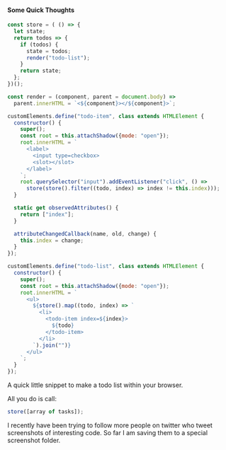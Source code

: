 #### Some Quick Thoughts

```Javascript
const store = ( () => {
  let state;
  return todos => {
    if (todos) {
      state = todos;
      render("todo-list");
    }   
    return state;
  };  
})();

const render = (component, parent = document.body) =>
  parent.innerHTML = `<${component}></${component}>`;

customElements.define("todo-item", class extends HTMLElement {
  constructor() {
    super();
    const root = this.attachShadow({mode: "open"});
    root.innerHTML = `
      <label>
        <input type=checkbox>
        <slot></slot>
      </label>
    `;
    root.querySelector("input").addEventListener("click", () =>
      store(store().filter((todo, index) => index != this.index)));
  }

  static get observedAttributes() {
    return ["index"];
  }

  attributeChangedCallback(name, old, change) {
    this.index = change;
  }
});

customElements.define("todo-list", class extends HTMLElement {
  constructor() {
    super();
    const root = this.attachShadow({mode: "open"});
    root.innerHTML = `
      <ul>
        ${store().map((todo, index) => `
          <li>
            <todo-item index=${index}>
              ${todo}
            </todo-item>
          </li>
        `).join("")}
      </ul>
    `;
  }
});

```

A quick little snippet to make a todo list within your browser.

All you do is call:
```Javascript
store([array of tasks]);
```

I recently have been trying to follow more people on twitter who tweet screenshots of interesting code. So far I am saving them to a special 
screenshot folder.
